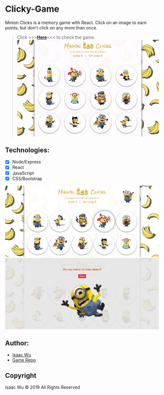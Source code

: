 # Clicky-Game
Minion Clicks is a memory game with React. Click on an image to earn points, but don't click on any more than once.
> Click  >>>**[Here](https://clickygame-iw.herokuapp.com/)**<<<  to check the game.
![App Sample](/public/img/minion-video.gif)

## Technologies:
- [x] Node/Express
- [x] React
- [x] JavaScript
- [x] CSS/Bootstrap

![App Sample](/public/img/minion1.png)
![App Sample](/public/img/minion2.png)

## Author:
* [Isaac Wu](https://github.com/squall2046)
* [Game Repo](https://github.com/squall2046/Clicky-Game)

## Copyright
Isaac Wu © 2019 All Rights Reserved

